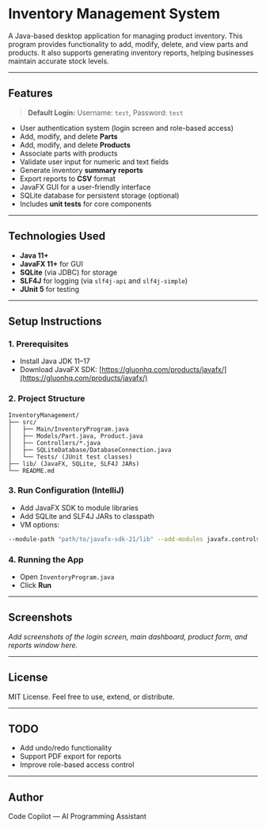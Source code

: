 # Inventory Management System

A Java-based desktop application for managing product inventory. This program provides functionality to add, modify, delete, and view parts and products. It also supports generating inventory reports, helping businesses maintain accurate stock levels.

---

## Features

> **Default Login:** Username: `test`, Password: `test`

* User authentication system (login screen and role-based access)
* Add, modify, and delete **Parts**
* Add, modify, and delete **Products**
* Associate parts with products
* Validate user input for numeric and text fields
* Generate inventory **summary reports**
* Export reports to **CSV** format
* JavaFX GUI for a user-friendly interface
* SQLite database for persistent storage (optional)
* Includes **unit tests** for core components

---

## Technologies Used

* **Java 11+**
* **JavaFX 11+** for GUI
* **SQLite** (via JDBC) for storage
* **SLF4J** for logging (via `slf4j-api` and `slf4j-simple`)
* **JUnit 5** for testing

---

## Setup Instructions

### 1. Prerequisites

* Install Java JDK 11–17
* Download JavaFX SDK: [https://gluonhq.com/products/javafx/](https://gluonhq.com/products/javafx/)

### 2. Project Structure

```
InventoryManagement/
├── src/
│   ├── Main/InventoryProgram.java
│   ├── Models/Part.java, Product.java
│   ├── Controllers/*.java
│   ├── SQLiteDatabase/DatabaseConnection.java
│   └── Tests/ (JUnit test classes)
├── lib/ (JavaFX, SQLite, SLF4J JARs)
└── README.md
```

### 3. Run Configuration (IntelliJ)

* Add JavaFX SDK to module libraries
* Add SQLite and SLF4J JARs to classpath
* VM options:

```bash
--module-path "path/to/javafx-sdk-21/lib" --add-modules javafx.controls,javafx.fxml,javafx.base
```

### 4. Running the App

* Open `InventoryProgram.java`
* Click **Run**

---

## Screenshots

*Add screenshots of the login screen, main dashboard, product form, and reports window here.*

---

## License

MIT License. Feel free to use, extend, or distribute.

---

## TODO

* Add undo/redo functionality
* Support PDF export for reports
* Improve role-based access control

---

## Author

Code Copilot — AI Programming Assistant

